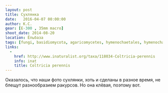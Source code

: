 ```yaml
---
layout: post
title: Сухлянка
date:   2016-04-07 00:00:00
author: К.С.
gear: [E-300 , 35mm macro]
shoot_date: 2014-08-20
location: Ёльбаза
tags: [fungi, basidiomycota, agaricomycetes, hymenochaetales, hymenochaetaceae, coltricia, coltricia perennis]
links:
  -
    href: http://www.inaturalist.org/taxa/118034-Coltricia-perennis
    info: inat
    title: Coltricia perennis
---
```


Оказалось, что наши фото сухлянки, хоть и сделаны в разное время, не блещут разнообразием ракурсов. Но она клёвая, поэтому вот.
